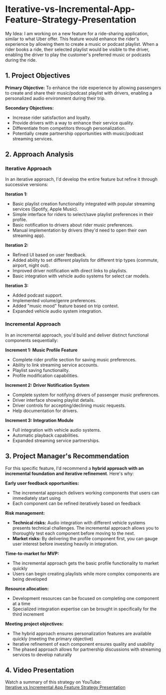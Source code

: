 # Iterative-vs-Incremental-App-Feature-Strategy-Presentation

My Idea: I am working on a new feature for a ride-sharing application, similar to what Uber offer. This feature would enhance the rider's experience by allowing them to create a music or podcast playlist. When a rider books a ride, their selected playlist would be visible to the driver, enabling the driver to play the customer's preferred music or podcasts during the ride. 

## 1. Project Objectives

**Primary Objective:** To enhance the ride experience by allowing passengers to create and share their music/podcast playlist with drivers, enabling a personalized audio environment during their trip.

**Secondary Objectives:**

* Increase rider satisfaction and loyalty.
* Provide drivers with a way to enhance their service quality.
* Differentiate from competitors through personalization.
* Potentially create partnership opportunities with music/podcast streaming services.

## 2. Approach Analysis

### Iterative Approach

In an iterative approach, I'd develop the entire feature but refine it through successive versions:

**Iteration 1:**

* Basic playlist creation functionality integrated with popular streaming services (Spotify, Apple Music).
* Simple interface for riders to select/save playlist preferences in their profile.
* Basic notification to drivers about rider music preferences.
* Manual implementation by drivers (they'd need to open their own streaming app).

**Iteration 2:**

* Refined UI based on user feedback.
* Added ability to set different playlists for different trip types (commute, airport, night out).
* Improved driver notification with direct links to playlists.
* Basic integration with vehicle audio systems for select car models.

**Iteration 3:**

* Added podcast support.
* Implemented volume/genre preferences.
* Added "music mood" feature based on trip context.
* Expanded vehicle audio system integration.


### Incremental Approach

In an incremental approach, you'd build and deliver distinct functional components sequentially:

**Increment 1: Music Profile Feature**

* Complete rider profile section for saving music preferences.
* Ability to link streaming service accounts.
* Playlist saving functionality.
* Profile modification capabilities.

**Increment 2: Driver Notification System**

* Complete system for notifying drivers of passenger music preferences.
* Driver interface showing playlist details.
* Driver controls for accepting/declining music requests.
* Help documentation for drivers.

**Increment 3: Integration Module**

* Full integration with vehicle audio systems.
* Automatic playback capabilities.
* Expanded streaming service partnerships.


## 3. Project Manager's Recommendation

For this specific feature, I'd recommend a **hybrid approach with an incremental foundation and iterative refinement**. Here's why:

**Early user feedback opportunities:**

* The incremental approach delivers working components that users can immediately start using
* Each component can be refined iteratively based on feedback

**Risk management:**

* **Technical risks:** Audio integration with different vehicle systems presents technical challenges. The incremental approach allows you to thoroughly test each component before moving to the next.
* **Market risks:** By delivering the profile component first, you can gauge user interest before investing heavily in integration.

**Time-to-market for MVP:**

* The incremental approach gets the basic profile functionality to market quickly
* Users can begin creating playlists while more complex components are being developed

**Resource allocation:**

* Development resources can be focused on completing one component at a time
* Specialized integration expertise can be brought in specifically for the third increment

**Meeting project objectives:**

* The hybrid approach ensures personalization features are available quickly (meeting the primary objective)
* Iterative refinement of each component ensures quality and usability
* The phased approach allows for partnership discussions with streaming services to develop naturally


## 4. Video Presentation

Watch a summary of this strategy on YouTube:  
[Iterative vs Incremental App Feature Strategy Presentation](https://www.youtube.com/watch?v=dQw4w9WgXcQ)